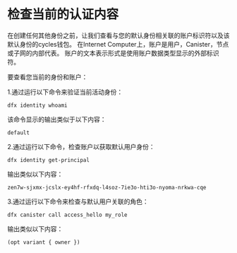 # 检查当前的认证内容

在创建任何其他身份之前，让我们查看与您的默认身份相关联的账户标识符以及该默认身份的cycles钱包。 在Internet Computer上，账户是用户，Canister，节点或子网的内部代表。 账户的文本表示形式是使用账户数据类型显示的外部标识符。

要查看您当前的身份和账户：

1.通过运行以下命令来验证当前活动身份：

```text
dfx identity whoami
```

该命令显示的输出类似于以下内容：

```text
default
```

2.通过运行以下命令，检查账户以获取默认用户身份：

```text
dfx identity get-principal
```

输出类似以下内容：

```text
zen7w-sjxmx-jcslx-ey4hf-rfxdq-l4soz-7ie3o-hti3o-nyoma-nrkwa-cqe
```

3.通过运行以下命令来检查与默认用户关联的角色：

```text
dfx canister call access_hello my_role
```

输出类似以下内容：

```text
(opt variant { owner })
```

